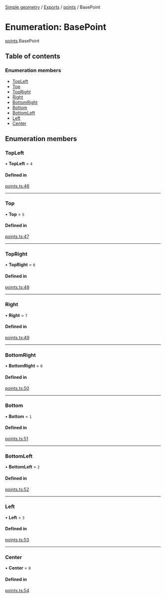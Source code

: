 [Simple geometry](../README.md) / [Exports](../modules.md) / [points](../modules/points.md) / BasePoint

# Enumeration: BasePoint

[points](../modules/points.md).BasePoint

## Table of contents

### Enumeration members

- [TopLeft](points.BasePoint.md#topleft)
- [Top](points.BasePoint.md#top)
- [TopRight](points.BasePoint.md#topright)
- [Right](points.BasePoint.md#right)
- [BottomRight](points.BasePoint.md#bottomright)
- [Bottom](points.BasePoint.md#bottom)
- [BottomLeft](points.BasePoint.md#bottomleft)
- [Left](points.BasePoint.md#left)
- [Center](points.BasePoint.md#center)

## Enumeration members

### TopLeft

• **TopLeft** = `4`

#### Defined in

[points.ts:46](https://github.com/RodionNikolaev/simple-geometry/blob/c83fb43/src/points.ts#L46)

___

### Top

• **Top** = `5`

#### Defined in

[points.ts:47](https://github.com/RodionNikolaev/simple-geometry/blob/c83fb43/src/points.ts#L47)

___

### TopRight

• **TopRight** = `6`

#### Defined in

[points.ts:48](https://github.com/RodionNikolaev/simple-geometry/blob/c83fb43/src/points.ts#L48)

___

### Right

• **Right** = `7`

#### Defined in

[points.ts:49](https://github.com/RodionNikolaev/simple-geometry/blob/c83fb43/src/points.ts#L49)

___

### BottomRight

• **BottomRight** = `0`

#### Defined in

[points.ts:50](https://github.com/RodionNikolaev/simple-geometry/blob/c83fb43/src/points.ts#L50)

___

### Bottom

• **Bottom** = `1`

#### Defined in

[points.ts:51](https://github.com/RodionNikolaev/simple-geometry/blob/c83fb43/src/points.ts#L51)

___

### BottomLeft

• **BottomLeft** = `2`

#### Defined in

[points.ts:52](https://github.com/RodionNikolaev/simple-geometry/blob/c83fb43/src/points.ts#L52)

___

### Left

• **Left** = `3`

#### Defined in

[points.ts:53](https://github.com/RodionNikolaev/simple-geometry/blob/c83fb43/src/points.ts#L53)

___

### Center

• **Center** = `8`

#### Defined in

[points.ts:54](https://github.com/RodionNikolaev/simple-geometry/blob/c83fb43/src/points.ts#L54)
